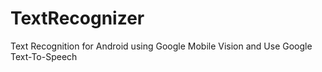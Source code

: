 # TextRecognizer
Text Recognition for Android using Google Mobile Vision and Use Google Text-To-Speech

